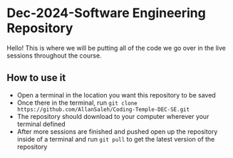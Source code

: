 # Dec-2024-Software Engineering Repository

Hello! This is where we will be putting all of the code we go over in the live sessions throughout the course.

## How to use it

- Open a terminal in the location you want this repository to be saved
- Once there in the terminal, run ```git clone https://github.com/AllanSaleh/Coding-Temple-DEC-SE.git```
- The repository should download to your computer wherever your terminal defined
- After more sessions are finished and pushed open up the repository inside of a terminal and run ```git pull``` to get the latest version of the repository